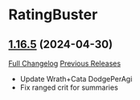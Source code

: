 # RatingBuster

## [1.16.5](https://github.com/raethkcj/RatingBuster/tree/1.16.5) (2024-04-30)
[Full Changelog](https://github.com/raethkcj/RatingBuster/compare/1.16.4...1.16.5) [Previous Releases](https://github.com/raethkcj/RatingBuster/releases)

- Update Wrath+Cata DodgePerAgi  
- Fix ranged crit for summaries  
